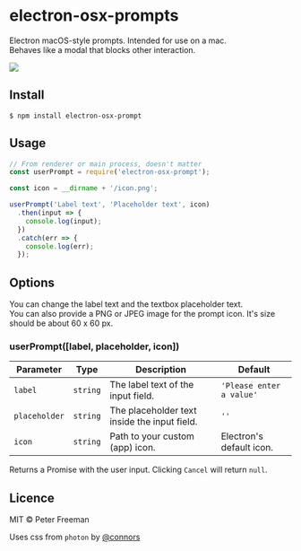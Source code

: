 # electron-osx-prompts

Electron macOS-style prompts. Intended for use on a mac.\
Behaves like a modal that blocks other interaction.

<img src="https://i.imgur.com/l7rcbrE.png">

## Install

```
$ npm install electron-osx-prompt
```

## Usage

```js
// From renderer or main process, doesn't matter
const userPrompt = require('electron-osx-prompt');

const icon = __dirname + '/icon.png';

userPrompt('Label text', 'Placeholder text', icon)
  .then(input => {
    console.log(input);
  })
  .catch(err => {
    console.log(err);
  });
```

## Options

You can change the label text and the textbox placeholder text.\
You can also provide a PNG or JPEG image for the prompt icon. It's size should be about 60 x 60 px.

### userPrompt([label, placeholder, icon])

| Parameter |   Type  | Description | Default  |
|--------------|-------|------------------------------------------------|---------|
| `label` | `string` | The label text of the input field. | `'Please enter a value'` |
| `placeholder`    | `string`  | The placeholder text inside the input field.   | `''` |
| `icon`    | `string`  | Path to your custom (app) icon.   | Electron's default icon. |

Returns a Promise with the user input. Clicking `Cancel` will return `null`.

## Licence

MIT © Peter Freeman

Uses css from `photon` by [@connors](https://github.com/connors)
